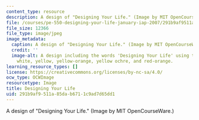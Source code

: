 ```yaml
---
content_type: resource
description: A design of "Designing Your Life." (Image by MIT OpenCourseWare.)
file: /courses/pe-550-designing-your-life-january-iap-2007/291b9af9511a85dab6711c9ad7d65dd1_pe-550iap07-th.jpg
file_size: 12366
file_type: image/jpeg
image_metadata:
  caption: A design of "Designing Your Life." (Image by MIT OpenCourseWare.)
  credit: ''
  image-alt: A design including the words 'Designing Your Life' using the colors black,
    white, yellow, yellow-orange, yellow ochre, and red-orange.
learning_resource_types: []
license: https://creativecommons.org/licenses/by-nc-sa/4.0/
ocw_type: OCWImage
resourcetype: Image
title: Designing Your Life
uid: 291b9af9-511a-85da-b671-1c9ad7d65dd1
---
```

A design of "Designing Your Life." (Image by MIT OpenCourseWare.)